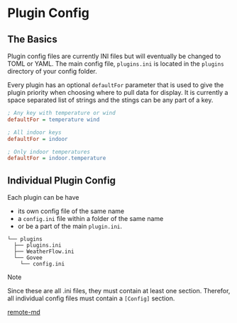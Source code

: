 # Plugin Config

## The Basics

Plugin config files are currently INI files but will eventually be changed to TOML or YAML. The main config file, `plugins.ini` is located in the `plugins` directory of your config folder.

Every plugin has an optional `defaultFor` parameter that is used to give the plugin priority when choosing where to pull data for display. It is currently a space separated list of strings and the stings can be any part of a key.

```ini
; Any key with temperature or wind
defaultFor = temperature wind

; All indoor keys
defaultFor = indoor

; Only indoor temperatures
defaultFor = indoor.temperature
```

## Individual Plugin Config

Each plugin can be have

- its own config file of the same name
- a `config.ini` file within a folder of the same name
- or be a part of the main `plugin.ini`.

```
└── plugins
  ├── plugins.ini
  ├── WeatherFlow.ini
  └── Govee
    └── config.ini
```

> [!NOTE]
> Since these are all .ini files, they must contain at least one section. Therefor, all individual config files must contain a `[Config]` section.


[remote-md](http://localhost:3000/plugins/WeatherFlow.md)